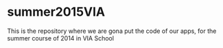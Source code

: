 # summer2015VIA
  This is the repository where we are gona put the code of our apps, for the summer course of 2014 in VIA School
